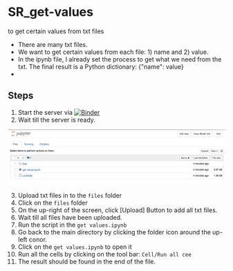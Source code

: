 # SR_get-values
to get certain values from txt files

- There are many txt files.
- We want to get certain values from each file: 1) name and 2) value.
- In the ipynb file, I already set the process to get what we need from the txt. The final result is a Python dictionary: {"name": value}
- 

## Steps
1. Start the server via [![Binder](https://mybinder.org/badge_logo.svg)](https://mybinder.org/v2/gh/wudaudau/SR_get-values/main)
2. Wait till the server is ready.

<img src="img/img01.png">

3. Upload txt files in to the `files` folder
  1. Click on the `files` folder
  2. On the up-right of the screen, click [Upload] Button to add all txt files.
  3. Wait till all files have been uploaded.
4. Run the script in the `get values.ipynb`
  1. Go back to the main directory by clicking the folder icon around the up-left conor.
  2. Click on the `get values.ipynb` to open it
  3. Run all the cells by clicking on the tool bar: `Cell/Run all cee`
  4. The result should be found in the end of the file.
